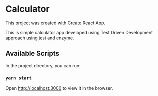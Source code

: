 # Calculator 

This project was created with Create React App.

This is simple calculator app developed using Test Driven Development approach using jest and enzyme.


## Available Scripts

In the project directory, you can run:

### `yarn start`

Open [http://localhost:3000](http://localhost:3000) to view it in the browser.

